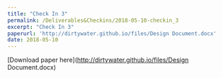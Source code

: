 ```yaml
---
title: "Check In 3"
permalink: /Deliverables&Checkins/2018-05-10-checkin_3
excerpt: "Check In 3"
paperurl: 'http://dirtywater.github.io/files/Design Document.docx'
date: 2018-05-10
---
```


[Download paper here](http://dirtywater.github.io/files/Design Document.docx)
